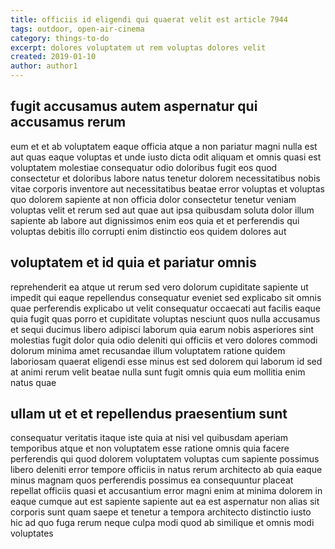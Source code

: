 ```yaml
---
title: officiis id eligendi qui quaerat velit est article 7944
tags: outdoor, open-air-cinema
category: things-to-do
excerpt: dolores voluptatem ut rem voluptas dolores velit
created: 2019-01-10
author: author1
---
```


## fugit accusamus autem aspernatur qui accusamus rerum

eum et et ab voluptatem eaque officia atque a non pariatur magni nulla est aut quas eaque voluptas et unde iusto dicta odit aliquam et omnis quasi est voluptatem molestiae consequatur odio doloribus fugit eos quod consectetur et doloribus labore natus tenetur dolorem necessitatibus nobis vitae corporis inventore aut necessitatibus beatae error voluptas et voluptas quo dolorem sapiente at non officia dolor consectetur tenetur veniam voluptas velit et rerum sed aut quae aut ipsa quibusdam soluta dolor illum sapiente ab labore aut dignissimos enim eos quia et et perferendis qui voluptas debitis illo corrupti enim distinctio eos quidem dolores aut

## voluptatem et id quia et pariatur omnis

reprehenderit ea atque ut rerum sed vero dolorum cupiditate sapiente ut impedit qui eaque repellendus consequatur eveniet sed explicabo sit omnis quae perferendis explicabo ut velit consequatur occaecati aut facilis eaque quia fugit quas porro et cupiditate voluptas nesciunt quos nulla accusamus et sequi ducimus libero adipisci laborum quia earum nobis asperiores sint molestias fugit dolor quia odio deleniti qui officiis et vero dolores commodi dolorum minima amet recusandae illum voluptatem ratione quidem laboriosam quaerat eligendi esse minus est sed dolorem qui laborum id sed at animi rerum velit beatae nulla sunt fugit omnis quia eum mollitia enim natus quae

## ullam ut et et repellendus praesentium sunt

consequatur veritatis itaque iste quia at nisi vel quibusdam aperiam temporibus atque et non voluptatem esse ratione omnis quia facere perferendis qui quod dolorem voluptatem voluptas cum sapiente possimus libero deleniti error tempore officiis in natus rerum architecto ab quia eaque minus magnam quos perferendis possimus ea consequuntur placeat repellat officiis quasi et accusantium error magni enim at minima dolorem in eaque cumque aut est sapiente sapiente aut ea est aspernatur non alias sit corporis sunt quam saepe et tenetur a tempora architecto distinctio iusto hic ad quo fuga rerum neque culpa modi quod ab similique et omnis modi voluptates
